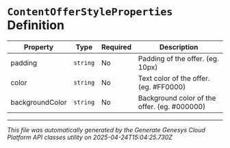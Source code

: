 # `ContentOfferStyleProperties` Definition

| Property | Type | Required | Description |
|----------|------|----------|-------------|
| padding | `string` | No | Padding of the offer. (eg. 10px) |
| color | `string` | No | Text color of the offer. (eg. #FF0000) |
| backgroundColor | `string` | No | Background color of the offer. (eg. #000000) |

---

*This file was automatically generated by the Generate Genesys Cloud Platform API classes utility on 2025-04-24T15:04:25.730Z*